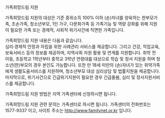 가족희망드림 지원


가족희망드림 지원의 대상은 기준 중위소득 100% 이하 (손)자녀를 양육하는 한부모가족, 조손가족, 청소년부모, 1인 가구, 다문화가족 등 가족기능 및 역량 강화를 위해 지원이 필요한 가족 또는 경제적, 사회적 위기사건에 직면한 가족입니다.


가족희망드림 지원 내용은 다음과 같습니다.  
심리·경제적 안정과 자립을 위한 사례관리 서비스를 제공합니다. 그리고 건강, 직업교육, 보육서비스 등의 정보를 제공하며, 지역사회 자원 활용 및 연계를 지원합니다. 취학 전 아동, 초등학교 1학년부터 중학교 3학년 연령대를 대상으로 학습 및 정서 지원을 하며 청소년(한)부모의 경우 본인도 가능합니다. 또한 만 18세 미만의 (손)자녀가 있는 취약가족에게 생활도움서비스를 지원하며, 청소년부모 대상 심리상담 및 법률지원을 제공합니다. 마지막으로, 위기사건으로 긴급위기지원이 필요한 경우 긴급돌봄, 심리 및 정서지원서비스를 제공합니다.


가족희망드림 지원 방법은 지역 가족센터에 신청하시면 됩니다.


가족희망드림 지원 관련 문의는 가족센터로 하시면 됩니다.
가족센터의 전화번호는 1577-9337 이고, 사이트 주소는 http://www.familynet.or.kr 입니다.
